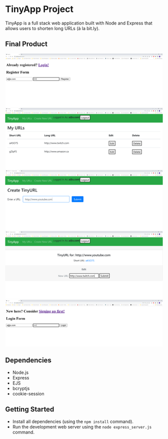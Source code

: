 # TinyApp Project

TinyApp is a full stack web application built with Node and Express that allows users to shorten long URLs (à la bit.ly).

## Final Product

!["Registering your account"](https://github.com/ArjayS/tinyapp/blob/master/docs/tinyApp_registration.PNG?raw=true)
!["My URL's page"](https://github.com/ArjayS/tinyapp/blob/master/docs/tinyApp_myUrl.PNG?raw=true)
!["Creating a new tiny URL"](https://github.com/ArjayS/tinyapp/blob/master/docs/tinyApp_creatingNewUrl.PNG?raw=true)
!["Editing your tiny URL"](https://github.com/ArjayS/tinyapp/blob/master/docs/tinyApp_editingExistingUrl.PNG?raw=true)
!["After logging out, you will be redirected to the login page"](https://github.com/ArjayS/tinyapp/blob/master/docs/tinyApp_login.PNG?raw=true)

## Dependencies

- Node.js
- Express
- EJS
- bcryptjs
- cookie-session

## Getting Started

- Install all dependencies (using the `npm install` command).
- Run the development web server using the `node express_server.js` command.
